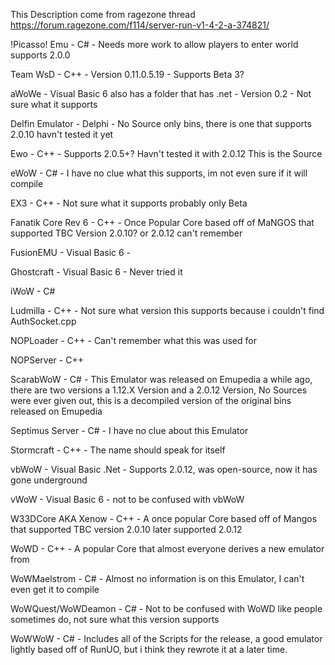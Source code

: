 This Description come from ragezone thread https://forum.ragezone.com/f114/server-run-v1-4-2-a-374821/

!Picasso! Emu - C# - Needs more work to allow players to enter world supports 2.0.0

Team WsD - C++ - Version 0.11.0.5.19 - Supports Beta 3?

aWoWe - Visual Basic 6 also has a folder that has .net - Version 0.2 - Not sure what it supports

Delfin Emulator - Delphi - No Source only bins, there is one that supports 2.0.10 havn't tested it yet

Ewo - C++ - Supports 2.0.5+? Havn't tested it with 2.0.12 This is the Source

eWoW - C# - I have no clue what this supports, im not even sure if it will compile

EX3 - C++ - Not sure what it supports probably only Beta

Fanatik Core Rev 6 - C++ - Once Popular Core based off of MaNGOS that supported TBC Version 2.0.10? or 2.0.12 can't remember

FusionEMU - Visual Basic 6 -

Ghostcraft - Visual Basic 6 - Never tried it

iWoW - C#

Ludmilla - C++ - Not sure what version this supports because i couldn't find AuthSocket.cpp

NOPLoader - C++ - Can't remember what this was used for

NOPServer - C++

ScarabWoW - C# - This Emulator was released on Emupedia a while ago, there are two versions a 1.12.X Version and a 2.0.12 Version, No Sources were ever given out, this is a decompiled version of the original bins released on Emupedia

Septimus Server - C# - I have no clue about this Emulator

Stormcraft - C++ - The name should speak for itself

vbWoW - Visual Basic .Net - Supports 2.0.12, was open-source, now it has gone underground

vWoW - Visual Basic 6 - not to be confused with vbWoW

W33DCore AKA Xenow - C++ - A once popular Core based off of Mangos that supported TBC version 2.0.10 later supported 2.0.12

WoWD - C++ - A popular Core that almost everyone derives a new emulator from

WoWMaelstrom - C# - Almost no information is on this Emulator, I can't even get it to compile

WoWQuest/WoWDeamon - C# - Not to be confused with WoWD like people sometimes do, not sure what this version supports

WoWWoW - C# - Includes all of the Scripts for the release, a good emulator lightly based off of RunUO, but i think they rewrote it at a later time.
